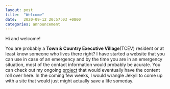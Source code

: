 ```yaml
---
layout: post
title:  "Welcome"
date:   2020-09-12 20:57:03 +0800
categories: announcement
---
```

Hi and welcome!

You are probably a __Town & Country Executive Village__(TCEV) resident or at least know someone who lives there right? I have started a website that you can use in case of an emergency and by the time you are in an emergency situation, most of the contact information would probably be acurate. You can check out my ongoing [project][tcev-project] that would eventually have the content roll over here. In the coming few weeks, I would wrangle Jekyll to come up with a site that would just might actually save a life someday.

[tcev-project]: https://app.simplenote.com/p/SPSlbJ